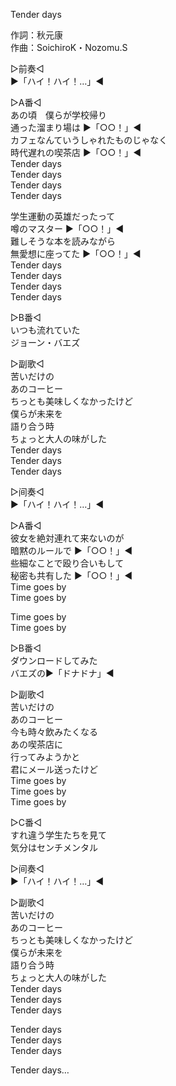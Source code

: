 Tender days  
  
作詞：秋元康  
作曲：SoichiroK・Nozomu.S  
  
▷前奏◁  
▶「ハイ！ハイ！…」◀   
  
▷A番◁  
あの頃　僕らが学校帰り  
通った溜まり場は ▶「○○！」◀   
カフェなんていうしゃれたものじゃなく   
時代遅れの喫茶店 ▶「○○！」◀    
Tender days  
Tender days  
Tender days  
Tender days  
  
学生運動の英雄だったって  
噂のマスター ▶「○○！」◀   
難しそうな本を読みながら  
無愛想に座ってた ▶「○○！」◀    
Tender days  
Tender days  
Tender days  
Tender days  
  
▷B番◁  
いつも流れていた  
ジョーン・バエズ  
  
▷副歌◁  
苦いだけの  
あのコーヒー  
ちっとも美味しくなかったけど  
僕らが未来を  
語り合う時  
ちょっと大人の味がした  
Tender days  
Tender days  
Tender days  
  
▷间奏◁  
▶「ハイ！ハイ！…」◀   
  
▷A番◁  
彼女を絶対連れて来ないのが  
暗黙のルールで ▶「○○！」◀   
些細なことで殴り合いもして   
秘密も共有した ▶「○○！」◀   
Time goes by  
Time goes by  
  
Time goes by  
Time goes by  
  
▷B番◁  
ダウンロードしてみた  
バエズの▶「ドナドナ」◀  
  
▷副歌◁  
苦いだけの  
あのコーヒー  
今も時々飲みたくなる  
あの喫茶店に  
行ってみようかと  
君にメール送ったけど  
Time goes by  
Time goes by  
Time goes by  
  
▷C番◁  
すれ違う学生たちを見て  
気分はセンチメンタル  
  
▷间奏◁  
▶「ハイ！ハイ！…」◀   
  
▷副歌◁  
苦いだけの  
あのコーヒー  
ちっとも美味しくなかったけど  
僕らが未来を  
語り合う時  
ちょっと大人の味がした  
Tender days  
Tender days  
Tender days  
  
Tender days  
Tender days  
Tender days  
  
Tender days…  
